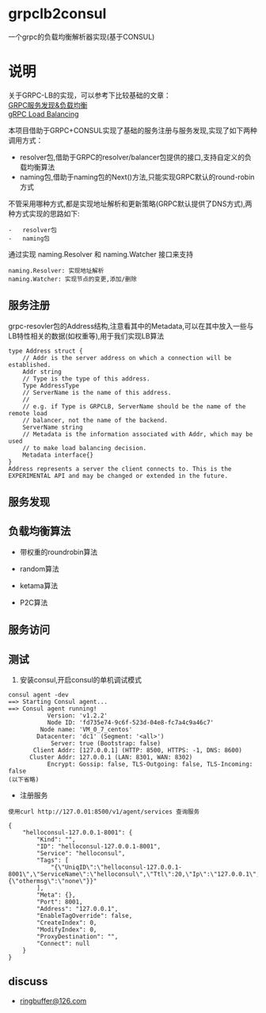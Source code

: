 # grpclb2consul 
一个grpc的负载均衡解析器实现(基于CONSUL)

# 说明

关于GRPC-LB的实现，可以参考下比较基础的文章：</br>
[GRPC服务发现&负载均衡](https://segmentfault.com/a/1190000008672912) </br>
[gRPC Load Balancing](https://grpc.io/blog/loadbalancing/) </br>

本项目借助于GRPC+CONSUL实现了基础的服务注册与服务发现,实现了如下两种调用方式：</br>

-	resolver包,借助于GRPC的resolver/balancer包提供的接口,支持自定义的负载均衡算法</br>
-	naming包,借助于naming包的Next()方法,只能实现GRPC默认的round-robin方式</br>

不管采用哪种方式,都是实现地址解析和更新策略(GRPC默认提供了DNS方式),两种方式实现的思路如下:

    -	resolver包
    -	naming包
通过实现 naming.Resolver 和 naming.Watcher 接口来支持
```
naming.Resolver: 实现地址解析
naming.Watcher: 实现节点的变更,添加/删除
```

## 服务注册
grpc-resovler包的Address结构,注意看其中的Metadata,可以在其中放入一些与LB特性相关的数据(如权重等),用于我们实现LB算法
```
type Address struct {
    // Addr is the server address on which a connection will be established.
    Addr string
    // Type is the type of this address.
    Type AddressType
    // ServerName is the name of this address.
    //
    // e.g. if Type is GRPCLB, ServerName should be the name of the remote load
    // balancer, not the name of the backend.
    ServerName string
    // Metadata is the information associated with Addr, which may be used
    // to make load balancing decision.
    Metadata interface{}
}
Address represents a server the client connects to. This is the EXPERIMENTAL API and may be changed or extended in the future.
```



## 服务发现


## 负载均衡算法

- 带权重的roundrobin算法 

- random算法

- ketama算法

- P2C算法


## 服务访问



## 测试
1.	安装consul,开启consul的单机调试模式
```
consul agent -dev
==> Starting Consul agent...
==> Consul agent running!
           Version: 'v1.2.2'
           Node ID: 'fd735e74-9c6f-523d-04e8-fc7a4c9a46c7'
         Node name: 'VM_0_7_centos'
        Datacenter: 'dc1' (Segment: '<all>')
            Server: true (Bootstrap: false)
       Client Addr: [127.0.0.1] (HTTP: 8500, HTTPS: -1, DNS: 8600)
      Cluster Addr: 127.0.0.1 (LAN: 8301, WAN: 8302)
           Encrypt: Gossip: false, TLS-Outgoing: false, TLS-Incoming: false
(以下省略)
```

- 注册服务

```
使用curl http://127.0.01:8500/v1/agent/services 查询服务

{
    "helloconsul-127.0.0.1-8001": {
        "Kind": "",
        "ID": "helloconsul-127.0.0.1-8001",
        "Service": "helloconsul",
        "Tags": [
            "{\"UniqID\":\"helloconsul-127.0.0.1-8001\",\"ServiceName\":\"helloconsul\",\"Ttl\":20,\"Ip\":\"127.0.0.1\",\"Port\":8001,\"Version\":\"v1.0\",\"HostName\":\"VM_0_7_centos\",\"Weight\":1,\"Metadata\":{\"othermsg\":\"none\"}}"
        ],
        "Meta": {},
        "Port": 8001,
        "Address": "127.0.0.1",
        "EnableTagOverride": false,
        "CreateIndex": 0,
        "ModifyIndex": 0,
        "ProxyDestination": "",
        "Connect": null
    }
}
```

## discuss

- ringbuffer@126.com
